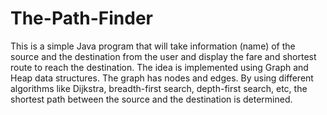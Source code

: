 # The-Path-Finder
This is a simple Java program that will take information (name) of the source and the destination from the user and display the fare and shortest route to reach the destination.
The idea is implemented using Graph and Heap data structures. The graph has nodes and edges. By using different algorithms like Dijkstra, breadth-first search, depth-first search, etc, the shortest path between the source and the destination is determined.
